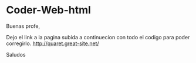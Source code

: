 # Coder-Web-html


Buenas profe, 

Dejo el link a la pagina subida a continuecion con todo el codigo para poder corregirlo. 
http://quaret.great-site.net/

Saludos
